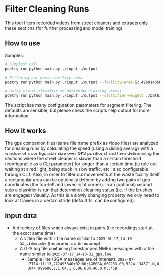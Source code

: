 # Filter Cleaning Runs
This tool filters recorded videos from street cleaners and extracts only these sections (for further processing and model training)

## How to use
Samples:
```sh
# Simplest call
poetry run python main.py ./input ./output

# Filtering out waste facility area
poetry run python main.py ./input ./output --facility-area 52.42691465669094,10.855876062481274,52.41970634676204,10.875833665085436

# Using visual classfier to determine cleaning status
poetry run python main.py ./input ./output --classifier-weights ./path/to/classfier
``` 
The script has many configuration parameters for segment filtering. The defaults are sensible, but please check the scripts help output for more information.

## How it works
The gps companion files (same file name prefix as video files) are analyzed for cleaning runs by calculating the speed (using a sliding average with a window of a configurable size over GPS positions) and then determining the sections where the street cleaner is slower than a certain threshold (configurable as a CLI parameter) for longer than a certain time (to rule out waiting at a red light, being stuck in slow traffic, etc.; also configurable through CLI).
Also, in order to filter out movements at the waste facility itself a rectangular area can be optionally defined by adding two pairs of geo coordinates (the top-left and lower-right corner).
In an (optional) second step a classifier is run that determines cleaning status (i.e. if the brushes are engaged) visually. As this is a slowly changing property we only need to look at frames in a certain stride (default 1s, can be configured).

## Input data
- A directory of files which always exist in pairs (the recordings start at the exact same time)
  - A video file with a file name similar to `2025-07-17_14-10-32_video.mkv` (the prefix is a timestamp)
  - A GPS log file containing timestamped NMEA messages with a file name similar to `2025-07-17_14-10-32_gps.log`
    - Sample line (GGA messages are of interest): `2025-07-17T14:11:13,772495840+02:00;$GPGGA,061233.00,5224.134571,N,01044.999688,E,1,04,1.6,96.6,M,46.0,M,,*5B`